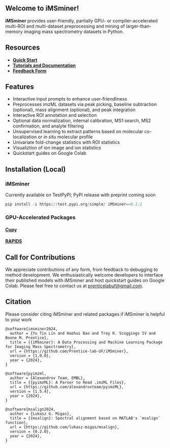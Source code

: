 ## **Welcome to iMSminer!**
**iMSminer** provides user-friendly, partially GPU- or compiler-accelerated multi-ROI and multi-dataset preprocessing and mining of larger-than-memory imaging mass spectrometry datasets in Python.

## **Resources**
- [**Quick Start**](https://drive.google.com/drive/folders/12Qjz5zlSMwL42W0X_yZxZVZaVXtlhylo?usp=drive_link) 
- [**Tutorials and Documentation**](https://github.com/Prentice-lab-UF/iMSminer/blob/main/iMSminer/docs/_build/html/index.html) 
- [**Feedback Form**](https://forms.gle/C16Hrp9ibdtWgyH17)

## **Features**
- Interactive input prompts to enhance user-friendliness
- Preprocesses imzML datasets via peak picking, baseline subtraction (optional), mass alignment (optional), and peak integration
- Interactive ROI annotation and selection
- Optional data normalization, internal calibration, MS1 search, MS2 confirmation, and analyte filtering
- Unsupervised learning to extract patterns based on molecular co-localization or *in situ* molecular profile
- Univariate fold-change statistics with ROI statistics
- Visualiztion of ion image and ion statistics
- Quickstart guides on Google Colab

## **Installation (Local)**
### **iMSminer** 
Currently available on TestPyPI; PyPI release with preprint coming soon
```python
pip install -i https://test.pypi.org/simple/ iMSminer==0.2.2
```
### **GPU-Accelerated Packages**
#### [**Cupy**](https://docs.cupy.dev/en/stable/install.html)
#### [**RAPIDS**](https://docs.rapids.ai/install?_gl=1*1p3fcd0*_ga*MTQxMDQwNDI5NC4xNzE0ODU0NzQx*_ga_RKXFW6CM42*MTcxODg1NzY3MS4xMS4xLjE3MTg4NTc4NTYuNjAuMC4w#wsl2)

## **Call for Contributions**
We appreciate contributions of any form, from feedback to debugging to method development. We enthusiastically welcome developers to interface their published models with iMSminer and host quickstart guides on Google Colab. Please feel free to contact us at [prenticelabuf@gmail.com](mailto:prenticelabuf@gmail.com). 

## **Citation**
Please consider citing iMSminer and related packages if iMSminer is helpful to your work
```
@software{imsminer2024,
  author = {Yu Tin Lin and Haohui Bao and Troy R. Scoggings IV and Boone M. Prentice},
  title = {{iMSminer}: A Data Processing and Machine Learning Package for Imaging Mass Spectrometry},
  url = {https://github.com/Prentice-lab-UF/iMSminer},
  version = {1.0.0},
  year = {2024},
}

@software{pyimzml,
  author = {Alexandrov Team, EMBL},
  title = {{pyimzML}: A Parser to Read .imzML Files},
  url = {https://github.com/alexandrovteam/pyimzML},
  version = {1.5.4},
  year = {2024},
}

@software{msalign2024,
  author = {Lukasz G. Migas},
  title = {{msalign}: Spectral alignment based on MATLAB's `msalign` function},
  url = {https://github.com/lukasz-migas/msalign},
  version = {0.2.0},
  year = {2024},
}
```
